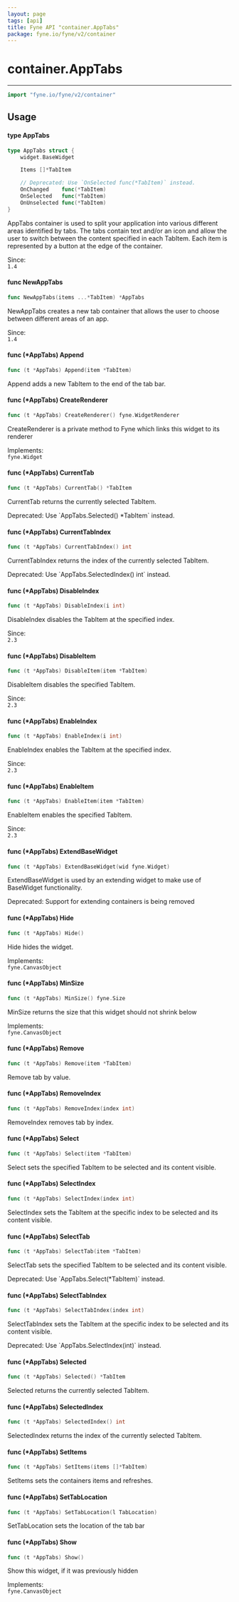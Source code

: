 ```yaml
---
layout: page
tags: [api]
title: Fyne API "container.AppTabs"
package: fyne.io/fyne/v2/container
---
```


# container.AppTabs
---
```go
import "fyne.io/fyne/v2/container"
```

## Usage

#### type AppTabs

```go
type AppTabs struct {
	widget.BaseWidget

	Items []*TabItem

	// Deprecated: Use `OnSelected func(*TabItem)` instead.
	OnChanged    func(*TabItem)
	OnSelected   func(*TabItem)
	OnUnselected func(*TabItem)
}
```

AppTabs container is used to split your application into various different areas identified by tabs. The tabs contain text and/or an icon and allow the user to switch between the content specified in each TabItem. Each item is represented by a button at the edge of the container.


<div class="since">Since: <code>
1.4</code></div>

#### func  NewAppTabs

```go
func NewAppTabs(items ...*TabItem) *AppTabs
```
NewAppTabs creates a new tab container that allows the user to choose between different areas of an app.


<div class="since">Since: <code>
1.4</code></div>

#### func (*AppTabs) Append

```go
func (t *AppTabs) Append(item *TabItem)
```
Append adds a new TabItem to the end of the tab bar.

#### func (*AppTabs) CreateRenderer

```go
func (t *AppTabs) CreateRenderer() fyne.WidgetRenderer
```
CreateRenderer is a private method to Fyne which links this widget to its renderer


<div class="implements">Implements: <code>
fyne.Widget</code></div>

#### func (*AppTabs) CurrentTab

```go
func (t *AppTabs) CurrentTab() *TabItem
```
CurrentTab returns the currently selected TabItem.


<div class="deprecated">
Deprecated: Use `AppTabs.Selected() *TabItem` instead.</div>

#### func (*AppTabs) CurrentTabIndex

```go
func (t *AppTabs) CurrentTabIndex() int
```
CurrentTabIndex returns the index of the currently selected TabItem.


<div class="deprecated">
Deprecated: Use `AppTabs.SelectedIndex() int` instead.</div>

#### func (*AppTabs) DisableIndex

```go
func (t *AppTabs) DisableIndex(i int)
```
DisableIndex disables the TabItem at the specified index.


<div class="since">Since: <code>
2.3</code></div>

#### func (*AppTabs) DisableItem

```go
func (t *AppTabs) DisableItem(item *TabItem)
```
DisableItem disables the specified TabItem.


<div class="since">Since: <code>
2.3</code></div>

#### func (*AppTabs) EnableIndex

```go
func (t *AppTabs) EnableIndex(i int)
```
EnableIndex enables the TabItem at the specified index.


<div class="since">Since: <code>
2.3</code></div>

#### func (*AppTabs) EnableItem

```go
func (t *AppTabs) EnableItem(item *TabItem)
```
EnableItem enables the specified TabItem.


<div class="since">Since: <code>
2.3</code></div>

#### func (*AppTabs) ExtendBaseWidget

```go
func (t *AppTabs) ExtendBaseWidget(wid fyne.Widget)
```
ExtendBaseWidget is used by an extending widget to make use of BaseWidget functionality.


<div class="deprecated">
Deprecated: Support for extending containers is being removed</div>

#### func (*AppTabs) Hide

```go
func (t *AppTabs) Hide()
```
Hide hides the widget.


<div class="implements">Implements: <code>
fyne.CanvasObject</code></div>

#### func (*AppTabs) MinSize

```go
func (t *AppTabs) MinSize() fyne.Size
```
MinSize returns the size that this widget should not shrink below


<div class="implements">Implements: <code>
fyne.CanvasObject</code></div>

#### func (*AppTabs) Remove

```go
func (t *AppTabs) Remove(item *TabItem)
```
Remove tab by value.

#### func (*AppTabs) RemoveIndex

```go
func (t *AppTabs) RemoveIndex(index int)
```
RemoveIndex removes tab by index.

#### func (*AppTabs) Select

```go
func (t *AppTabs) Select(item *TabItem)
```
Select sets the specified TabItem to be selected and its content visible.

#### func (*AppTabs) SelectIndex

```go
func (t *AppTabs) SelectIndex(index int)
```
SelectIndex sets the TabItem at the specific index to be selected and its content visible.

#### func (*AppTabs) SelectTab

```go
func (t *AppTabs) SelectTab(item *TabItem)
```
SelectTab sets the specified TabItem to be selected and its content visible.


<div class="deprecated">
Deprecated: Use `AppTabs.Select(*TabItem)` instead.</div>

#### func (*AppTabs) SelectTabIndex

```go
func (t *AppTabs) SelectTabIndex(index int)
```
SelectTabIndex sets the TabItem at the specific index to be selected and its content visible.


<div class="deprecated">
Deprecated: Use `AppTabs.SelectIndex(int)` instead.</div>

#### func (*AppTabs) Selected

```go
func (t *AppTabs) Selected() *TabItem
```
Selected returns the currently selected TabItem.

#### func (*AppTabs) SelectedIndex

```go
func (t *AppTabs) SelectedIndex() int
```
SelectedIndex returns the index of the currently selected TabItem.

#### func (*AppTabs) SetItems

```go
func (t *AppTabs) SetItems(items []*TabItem)
```
SetItems sets the containers items and refreshes.

#### func (*AppTabs) SetTabLocation

```go
func (t *AppTabs) SetTabLocation(l TabLocation)
```
SetTabLocation sets the location of the tab bar

#### func (*AppTabs) Show

```go
func (t *AppTabs) Show()
```
Show this widget, if it was previously hidden


<div class="implements">Implements: <code>
fyne.CanvasObject</code></div>
